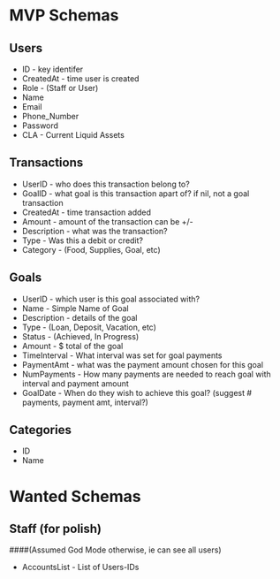 MVP Schemas
============

## Users
* ID - key identifer
* CreatedAt - time user is created
* Role - (Staff or User)
* Name
* Email
* Phone_Number
* Password
* CLA - Current Liquid Assets

## Transactions
* UserID - who does this transaction belong to?
* GoalID - what goal is this transaction apart of? if nil, not a goal transaction
* CreatedAt - time transaction added
* Amount - amount of the transaction can be +/-
* Description - what was the transaction?
* Type - Was this a debit or credit?
* Category - (Food, Supplies, Goal, etc)

## Goals
* UserID - which user is this goal associated with?
* Name - Simple Name of Goal
* Description - details of the goal
* Type - (Loan, Deposit, Vacation, etc)
* Status - (Achieved, In Progress)
* Amount - $ total of the goal
* TimeInterval - What interval was set for goal payments
* PaymentAmt - what was the payment amount chosen for this goal
* NumPayments - How many payments are needed to reach goal with interval and payment amount
* GoalDate - When do they wish to achieve this goal? (suggest # payments, payment amt, interval?)

## Categories
* ID
* Name

Wanted Schemas
===============

## Staff (for polish)
####(Assumed God Mode otherwise, ie can see all users)

* AccountsList - List of Users-IDs
